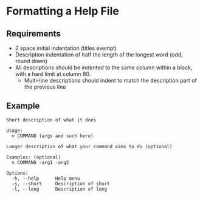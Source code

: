 # Formatting a Help File

## Requirements

- 2 space initial indentation (titles exempt)
- Description indentation of half the length of the longest word (odd, round down)
- All descriptions should be indented to the same column within a block, with a hard limit at column 80.  
  - Multi-line descriptions should indent to match the description part of the previous line


## Example

```text
Short description of what it does

Usage:
  v COMMAND (args and such here)

Longer description of what your command aims to do (optional)

Examples: (optional)
  v COMMAND -arg1 -arg2
  
Options:
  -h, --help      Help menu
  -s, --short     Description of short
  -l, --long      Description of long
```

